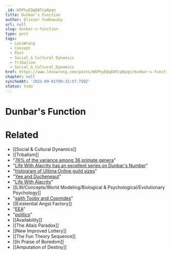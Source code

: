```yaml
---
_id: W5PhyEQqEWTcpRpqn
title: Dunbar's Function
author: Eliezer Yudkowsky
url: null
slug: dunbar-s-function
type: post
tags:
  - LessWrong
  - Concept
  - Post
  - Social_& Cultural Dynamics
  - Tribalism
  - Social_&_Cultural_Dynamics
href: https://www.lesswrong.com/posts/W5PhyEQqEWTcpRpqn/dunbar-s-function
chapter: null
synchedAt: '2022-09-01T09:31:57.759Z'
status: todo
---
```


# Dunbar's Function


# Related

- [[Social & Cultural Dynamics]]
- [[Tribalism]]
- "[76% of the variance among 36 primate genera](http://www.bbsonline.org/Preprints/OldArchive/bbs.dunbar.html)"
- "[Life With Alacrity has an excellent series on Dunbar's Number](http://www.lifewithalacrity.com/2004/03/the_dunbar_numb.html)"
- "[histogram of Ultima Online guild sizes](http://www.lifewithalacrity.com/2005/08/dunbar_world_of.html)"
- "[Yee and Ducheneaut](http://blogs.parc.com/playon/archives/2005/10/guilds_max_subg.html)"
- "[Life With Alacrity](http://www.lifewithalacrity.com/2004/03/the_dunbar_numb.html)"
- [[LW/Concepts/World Modeling/Biological & Psychological/Evolutionary Psychology]]
- "[saith Tooby and Cosmides](http://www.psych.ucsb.edu/research/cep/primer.html)"
- [[Existential Angst Factory]]
- "[EEA](http://en.wikipedia.org/wiki/Environment_of_evolutionary_adaptedness#Environment_of_evolutionary_adaptedness)"
- "[politics](/lw/gw/politics_is_the_mindkiller/)"
- [[Availability]]
- [[The Allais Paradox]]
- [[New Improved Lottery]]
- [[The Fun Theory Sequence]]
- [[In Praise of Boredom]]
- [[Amputation of Destiny]]
